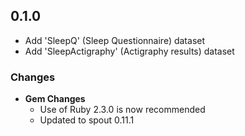 ## 0.1.0

- Add 'SleepQ' (Sleep Questionnaire) dataset
- Add 'SleepActigraphy' (Actigraphy results) dataset

### Changes
- **Gem Changes**
  - Use of Ruby 2.3.0 is now recommended
  - Updated to spout 0.11.1
